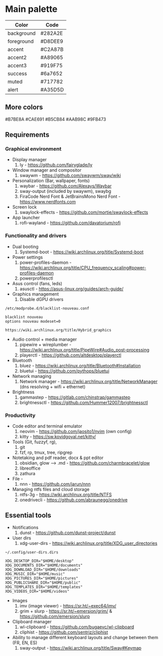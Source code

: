 # Main palette
| Color     | Code   |
| --------  | -------|
|background | #282A2E| (B3 for dim)
|foreground | #D8DEE9|
|accent     | #C2A87B|
|accent2    | #A89065|
|accent3    | #919F75|
|success    | #6a7652|
|muted      | #717782|
|alert      | #A35D5D|

## More colors

#B7BE8A
#CAE691
#B5CB84
#AAB98C
#9FB473

## Requirements 
### Graphical environment 
- Display manager 
	1.  ly - https://github.com/fairyglade/ly
- Window manager and compositor 
	1. swaywm - https://github.com/swaywm/sway/wiki
- Personalization (Bar, wallpaper, fonts)
	1. waybar - https://github.com/Alexays/Waybar
	2. sway-output (included by swaywm), swaybg 
	3. FiraCode Nerd Font & JetBrainsMono Nerd Font - https://www.nerdfonts.com
- Screen lock 
	1. swaylock-effects - https://github.com/mortie/swaylock-effects
- App launcher
	1. rofi-wayland - https://github.com/davatorium/rofi

### Functionality and drivers 
- Dual booting 
	1. Systemd-boot - https://wiki.archlinux.org/title/Systemd-boot
- Power settings 
	1. power-profiles-daemon - https://wiki.archlinux.org/title/CPU_frequency_scaling#power-profiles-daemon
	2. powerprofilesctl
- Asus control (fans, leds)
	1. asusctl - https://asus-linux.org/guides/arch-guide/
- Graphics management 
	1. Disable dGPU drivers
```
/etc/modprobe.d/blacklist-nouveau.conf

blacklist nouveau
options nouveau modeset=0
```
	https://wiki.archlinux.org/title/Hybrid_graphics
- Audio control + media manager 
	1. pipewire + wireplumber - https://wiki.archlinux.org/title/PipeWire#Audio_post-processing
	2. playerctl - https://github.com/altdesktop/playerctl
- Bluetooth 
	1. bluez - https://wiki.archlinux.org/title/Bluetooth#Installation 
	2. bluetui - https://github.com/pythops/bluetui
- Network managing 
	1. Network manager - https://wiki.archlinux.org/title/NetworkManager (dns resolving + wifi + ethernet)
- Brightness 
    1. gammastep - https://gitlab.com/chinstrap/gammastep
    2. brightnessctl - https://github.com/Hummer12007/brightnessctl

### Productivity
- Code editor and terminal emulator 
	1. neovim - https://github.com/jaosito1/nvim (own config)
	2. kitty - https://sw.kovidgoyal.net/kitty/ 
- Tools (Git, fuzzyf, rg),
	1. git 
	2. fzf, rp, tmux, tree, ripgrep
- Notetaking and pdf reader, docx & ppt editor
	1. obsidian, glow  --> .md  - https://github.com/charmbracelet/glow 
	2. libreoffice  
	3. zathura
- File -  
	1. nnn  - https://github.com/jarun/nnn
- Managing ntfs files and cloud storage 
	1. ntfs-3g - https://wiki.archlinux.org/title/NTFS
	2. onedrivecli - https://github.com/abraunegg/onedrive 

## Essential tools
- Notifications 
	1. dunst - https://github.com/dunst-project/dunst
- User dirs 
    1. xdg-user-dirs - https://wiki.archlinux.org/title/XDG_user_directories
``` shell
~/.config/user-dirs.dirs

XDG_DESKTOP_DIR="$HOME/desktop"
XDG_DOCUMENTS_DIR="$HOME/documents"
XDG_DOWNLOAD_DIR="$HOME/downloads"
XDG_MUSIC_DIR="$HOME/music"
XDG_PICTURES_DIR="$HOME/pictures"
XDG_PUBLICSHARE_DIR="$HOME/public"
XDG_TEMPLATES_DIR="$HOME/templates"
XDG_VIDEOS_DIR="$HOME/videos"
```
- Images
	1. imv (image viewer) - https://sr.ht/~exec64/imv/
	2. grim + slurp - https://sr.ht/~emersion/grim/ & https://github.com/emersion/slurp
- Clipboard manager 
	1. wl-clipboard - https://github.com/bugaevc/wl-clipboard
	2. cliphist - https://github.com/sentriz/cliphist
- Ability to manage different keyboard layouts and change between them (FR, EN, ES)
	1. sway-output - https://wiki.archlinux.org/title/Sway#Keymap

